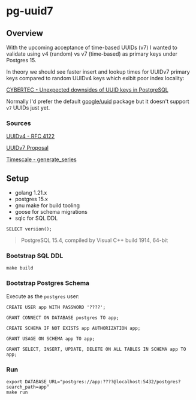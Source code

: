 # pg-uuid7

## Overview

With the upcoming acceptance of time-based UUIDs (v7) I wanted to validate using v4 (random) vs v7 (time-based) as primary keys under Postgres 15. 

In theory we should see faster insert and lookup times for UUIDv7 primary keys compared to random UUIDv4 keys which exibit poor index locality:

[CYBERTEC - Unexpected downsides of UUID keys in PostgreSQL](https://www.cybertec-postgresql.com/en/unexpected-downsides-of-uuid-keys-in-postgresql/)

Normally I'd prefer the default [google/uuid](https://pkg.go.dev/github.com/google/uuid) package but it doesn't support `v7` UUIDs just yet.

### Sources

[UUIDv4 - RFC 4122](https://www.rfc-editor.org/rfc/rfc4122)

[UUIDv7 Proposal](https://datatracker.ietf.org/doc/html/draft-peabody-dispatch-new-uuid-format-04)

[Timescale - generate_series](https://www.timescale.com/blog/how-to-create-lots-of-sample-time-series-data-with-postgresql-generate_series/)

## Setup

- golang 1.21.x
- postgres 15.x
- gnu make for build tooling
- goose for schema migrations
- sqlc for SQL DDL

`SELECT version();`

> PostgreSQL 15.4, compiled by Visual C++ build 1914, 64-bit

### Bootstrap SQL DDL

```
make build
```

### Bootstrap Postgres Schema

Execute as the `postgres` user:

```
CREATE USER app WITH PASSWORD '????';

GRANT CONNECT ON DATABASE postgres TO app;

CREATE SCHEMA IF NOT EXISTS app AUTHORIZATION app;

GRANT USAGE ON SCHEMA app TO app;

GRANT SELECT, INSERT, UPDATE, DELETE ON ALL TABLES IN SCHEMA app TO app;
```

### Run

```
export DATABASE_URL="postgres://app:????@localhost:5432/postgres?search_path=app"
make run
```

